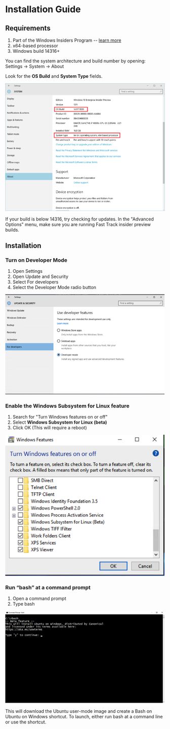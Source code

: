# Installation Guide

## Requirements

1. Part of the Windows Insiders Program -- [learn more](https://insider.windows.com/)  
2. x64-based processor
3. Windows build 14316+

You can find the system architecture and build number by opening:  
Settings -> System -> About

Look for the **OS Build** and **System Type** fields.  

![](media/system.png) 

If your build is below 14316, try checking for updates.  In the "Advanced Options" menu, make sure you are running Fast Track insider preview builds.


## Installation

### Turn on Developer Mode
1. Open Settings
  1. Open Update and Security
  1. Select For developers
  1. Select the Developer Mode radio button

  ![](media/updateAndSecurity.png)

### Enable the Windows Subsystem for Linux feature
  1. Search for "Turn Windows features on or off"
  1. Select **Windows Subsystem for Linux (beta)**
  1. Click OK (This will require a reboot)

  ![](media/windowsFeatures.png)

### Run “bash” at a command prompt
  1. Open a command prompt
  1. Type bash
  
  ![](media/bashShellInstall.png)
  
  This will download the Ubuntu user-mode image and create a Bash on Ubuntu on Windows shortcut.  To launch, either run bash at a command line or use the shortcut.

